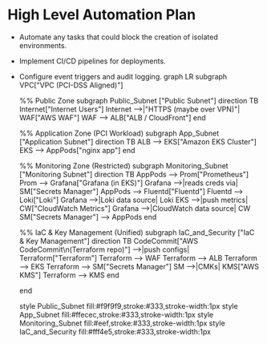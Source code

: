 # High Level Automation Plan

- Automate any tasks that could block the creation of isolated environments.
- Implement CI/CD pipelines for deployments.
- Configure event triggers and audit logging.
graph LR
  subgraph VPC["VPC (PCI-DSS Aligned)"]
  
    %% Public Zone
    subgraph Public_Subnet ["Public Subnet"]
      direction TB
      Internet["Internet Users"]
      Internet -->|"HTTPS (maybe over VPN)"| WAF["AWS WAF"]
      WAF --> ALB["ALB / CloudFront"]
    end

    %% Application Zone (PCI Workload)
    subgraph App_Subnet ["Application Subnet"]
      direction TB
      ALB --> EKS["Amazon EKS Cluster"]
      EKS --> AppPods["nginx app"]
    end

    %% Monitoring Zone (Restricted)
    subgraph Monitoring_Subnet ["Monitoring Subnet"]
      direction TB
      AppPods --> Prom["Prometheus"]
      Prom --> Grafana["Grafana (in EKS)"]
      Grafana -->|reads creds via| SM["Secrets Manager"]
      AppPods --> Fluentd["Fluentd"]
      Fluentd --> Loki["Loki"]
      Grafana -->|Loki data source| Loki
      EKS -->|push metrics| CW["CloudWatch Metrics"]
      Grafana -->|CloudWatch data source| CW
      SM["Secrets Manager"] --> AppPods
    end

    %% IaC & Key Management (Unified)
    subgraph IaC_and_Security ["IaC & Key Management"]
      direction TB
      CodeCommit["AWS CodeCommit\n(Terraform repo)"] -->|push configs| Terraform["Terraform"]
      Terraform --> WAF
      Terraform --> ALB
      Terraform --> EKS
      Terraform --> SM["Secrets Manager"]
      SM -->|CMKs| KMS["AWS KMS"]
      Terraform --> KMS
    end

  end

  style Public_Subnet fill:#f9f9f9,stroke:#333,stroke-width:1px
  style App_Subnet fill:#ffecec,stroke:#333,stroke-width:1px
  style Monitoring_Subnet fill:#eef,stroke:#333,stroke-width:1px
  style IaC_and_Security fill:#fff4e5,stroke:#333,stroke-width:1px

